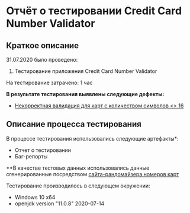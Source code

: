 # Отчёт о тестировании Credit Card Number Validator

## Краткое описание

31.07.2020 было проведено:
1. Тестирование приложения Credit Card Number Validator

На тестирование затрачено: 1 час

**В результате тестирования выявлены следующие дефекты:**
* [Некорректная валидация для карт с количеством символов <> 16](https://github.com/EkaterinaLisovec/java-unit1-task2/issues/1)

## Описание процесса тестирования

В процессе тестирования использовались следующие артефакты*:
* Отчет о тестировании
* Баг-репорты

**В качестве тестовых данных использовались данные сгенерированные посредством [сайта-рандомайзера номеров карт](https://fakepersongenerator.com/Random1/credit_card_generator)

Тестирование производилось в следующем окружении:
* Windows 10 x64
* openjdk version "11.0.8" 2020-07-14
